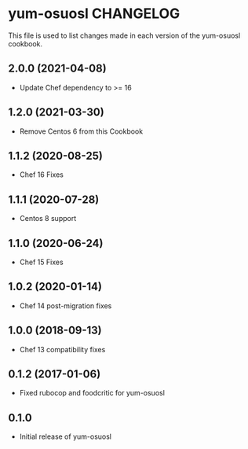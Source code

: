yum-osuosl CHANGELOG
====================
This file is used to list changes made in each version of the
yum-osuosl cookbook.

2.0.0 (2021-04-08)
------------------
- Update Chef dependency to >= 16

1.2.0 (2021-03-30)
------------------
- Remove Centos 6 from this Cookbook

1.1.2 (2020-08-25)
------------------
- Chef 16 Fixes

1.1.1 (2020-07-28)
------------------
- Centos 8 support

1.1.0 (2020-06-24)
------------------
- Chef 15 Fixes

1.0.2 (2020-01-14)
------------------
- Chef 14 post-migration fixes

1.0.0 (2018-09-13)
------------------
- Chef 13 compatibility fixes

0.1.2 (2017-01-06)
------------------
- Fixed rubocop and foodcritic for yum-osuosl

0.1.0
-----
- Initial release of yum-osuosl

